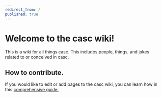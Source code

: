 ```yaml
---
redirect_from: /
published: true
---
```

# Welcome to the casc wiki!

This is a wiki for all things casc. This includes people, things, and jokes related to or conceived in casc. 

## How to contribute.

If you would like to edit or add pages to the casc wiki, you can learn how in this [comprehensive guide.](contribute.md)
